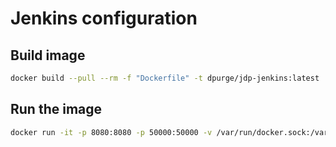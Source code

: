 # Jenkins configuration

## Build image

```sh
docker build --pull --rm -f "Dockerfile" -t dpurge/jdp-jenkins:latest . 
```

## Run the image

```sh
docker run -it -p 8080:8080 -p 50000:50000 -v /var/run/docker.sock:/var/run/docker.sock -v jenkins_home:/var/jenkins_home dpurge/jdp-jenkins:latest
```